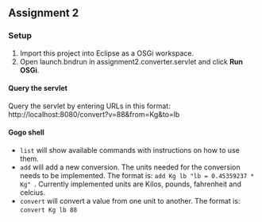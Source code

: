 ## Assignment 2

### Setup
1. Import this project into Eclipse as a OSGi workspace.
2. Open launch.bndrun in assignment2.converter.servlet and click __Run OSGi__.


#### Query the servlet
Query the servlet by entering URLs in this format: http://localhost:8080/convert?v=88&from=Kg&to=lb

#### Gogo shell
- `list` will show available commands with instructions on how to use them.
- `add` will add a new conversion. The units needed for the conversion needs to be implemented. The format is: `add Kg lb "lb = 0.45359237 * Kg" `. Currently implemented units are Kilos, pounds, fahrenheit and celcius. 
- `convert` will convert a value from one unit to another. The format is: `convert Kg lb 88`
